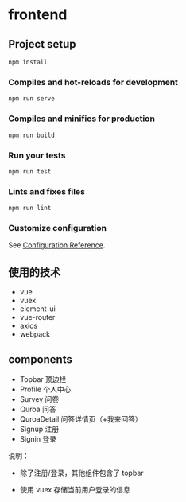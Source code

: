 # frontend

## Project setup
```
npm install
```

### Compiles and hot-reloads for development
```
npm run serve
```

### Compiles and minifies for production
```
npm run build
```

### Run your tests
```
npm run test
```

### Lints and fixes files
```
npm run lint
```

### Customize configuration
See [Configuration Reference](https://cli.vuejs.org/config/).



## 使用的技术

- vue
- vuex
- element-ui
- vue-router
- axios
- webpack



## components

- Topbar 顶边栏
- Profile 个人中心
- Survey 问卷
- Quroa 问答
- QuroaDetail 问答详情页（+我来回答）
- Signup 注册
- Signin 登录

说明：

- 除了注册/登录，其他组件包含了 topbar 

- 使用 vuex 存储当前用户登录的信息